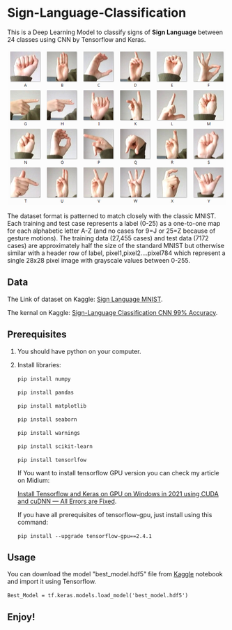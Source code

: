 # Sign-Language-Classification
This is a Deep Learning Model to classify signs of **Sign Language** between 24 classes using CNN by Tensorflow and Keras.

![Sign-Language](signs.png)


The dataset format is patterned to match closely with the classic MNIST. Each training and test case represents a label (0-25) as a one-to-one map for each alphabetic letter A-Z (and no cases for 9=J or 25=Z because of gesture motions). The training data (27,455 cases) and test data (7172 cases) are approximately half the size of the standard MNIST but otherwise similar with a header row of label, pixel1,pixel2….pixel784 which represent a single 28x28 pixel image with grayscale values between 0-255.



## Data
The Link of dataset on Kaggle: [Sign Language MNIST](https://www.kaggle.com/datamunge/sign-language-mnist).

The kernal on Kaggle: [Sign-Language Classification CNN 99% Accuracy](https://www.kaggle.com/abdelrahmanzied/sign-language-classification-cnn-99-accuracy).




## Prerequisites
1. You should have python on your computer.
2. Install libraries:

    `pip install numpy`

    `pip install pandas`
    
    `pip install matplotlib`
    
    `pip install seaborn`

    `pip install warnings`
    
    `pip install scikit-learn`
    
    `pip install tensorlfow`
    
    
    If You want to install tensorflow GPU version you can check my article on Midium:

    [Install Tensorflow and Keras on GPU on Windows in 2021 using CUDA and cuDNN — All Errors are Fixed](https://abdelrahmanzied.medium.com/install-tensorflow-and-keras-on-gpu-on-windows-in-2021-using-cuda-and-cudnn-all-error-fixed-8a3967398eb7).

    If you have all prerequisites of tensorflow-gpu, just install using this command:

    `pip install --upgrade tensorflow-gpu==2.4.1`




## Usage
You can download the model "best_model.hdf5" file from [Kaggle](https://www.kaggle.com/abdelrahmanzied/sign-language-classification-cnn-99-accuracy) notebook and import it using Tensorflow.

`Best_Model = tf.keras.models.load_model('best_model.hdf5')`


## Enjoy!
